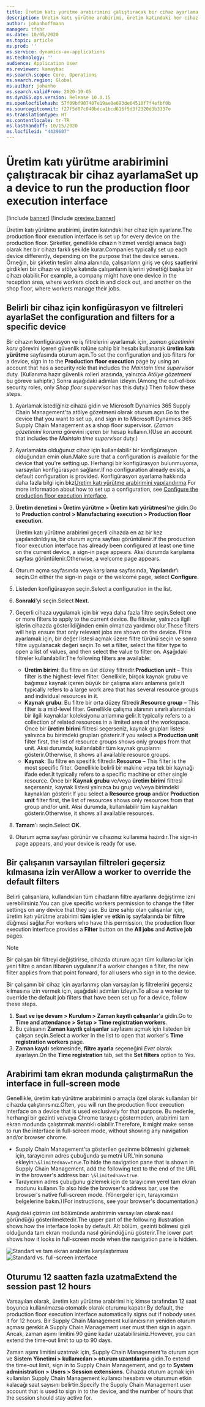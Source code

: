 ```yaml
---
title: Üretim katı yürütme arabirimini çalıştıracak bir cihaz ayarlama
description: Üretim katı yürütme arabirimi, üretim katındaki her cihaz için ayarlanır. Şirketler, genellikle cihazın hizmet verdiği amaca bağlı olarak her bir cihazı farklı şekilde kurar. Örneğin, bir şirketin teslim alma alanında, çalışanların giriş ve çıkış saatlerini girdikleri bir cihazı ve atölye katında çalışanların işlerini yönettiği başka bir cihazı olabilir.
author: johanhoffmann
manager: tfehr
ms.date: 10/05/2020
ms.topic: article
ms.prod: ''
ms.service: dynamics-ax-applications
ms.technology: ''
audience: Application User
ms.reviewer: kamaybac
ms.search.scope: Core, Operations
ms.search.region: Global
ms.author: johanho
ms.search.validFrom: 2020-10-05
ms.dyn365.ops.version: Release 10.0.15
ms.openlocfilehash: 57f09bf907407e19ae0e693de64510f7f4efbf0b
ms.sourcegitcommit: f27f5d07c040bdca1bcd616f5d3f2320d3b3337e
ms.translationtype: HT
ms.contentlocale: tr-TR
ms.lasthandoff: 10/15/2020
ms.locfileid: "4439607"
---
```

# <a name="set-up-a-device-to-run-the-production-floor-execution-interface"></a><span data-ttu-id="dfbd7-105">Üretim katı yürütme arabirimini çalıştıracak bir cihaz ayarlama</span><span class="sxs-lookup"><span data-stu-id="dfbd7-105">Set up a device to run the production floor execution interface</span></span>

[!include [banner](../includes/banner.md)]
[!include [preview banner](../includes/preview-banner.md)]

<span data-ttu-id="dfbd7-106">Üretim katı yürütme arabirimi, üretim katındaki her cihaz için ayarlanır.</span><span class="sxs-lookup"><span data-stu-id="dfbd7-106">The production floor execution interface is set up for every device on the production floor.</span></span> <span data-ttu-id="dfbd7-107">Şirketler, genellikle cihazın hizmet verdiği amaca bağlı olarak her bir cihazı farklı şekilde kurar.</span><span class="sxs-lookup"><span data-stu-id="dfbd7-107">Companies typically set up each device differently, depending on the purpose that the device serves.</span></span> <span data-ttu-id="dfbd7-108">Örneğin, bir şirketin teslim alma alanında, çalışanların giriş ve çıkış saatlerini girdikleri bir cihazı ve atölye katında çalışanların işlerini yönettiği başka bir cihazı olabilir.</span><span class="sxs-lookup"><span data-stu-id="dfbd7-108">For example, a company might have one device in the reception area, where workers clock in and clock out, and another on the shop floor, where workers manage their jobs.</span></span>

## <a name="set-the-configuration-and-filters-for-a-specific-device"></a><span data-ttu-id="dfbd7-109">Belirli bir cihaz için konfigürasyon ve filtreleri ayarla</span><span class="sxs-lookup"><span data-stu-id="dfbd7-109">Set the configuration and filters for a specific device</span></span>

<span data-ttu-id="dfbd7-110">Bir cihazın konfigürasyon ve iş filtrelerini ayarlamak için, *zaman gözetimini koru* görevini içeren güvenlik rolüne sahip bir hesabı kullanarak **üretim katı yürütme** sayfasında oturum açın.</span><span class="sxs-lookup"><span data-stu-id="dfbd7-110">To set the configuration and job filters for a device, sign in to the **Production floor execution** page by using an account that has a security role that includes the *Maintain time supervisor* duty.</span></span> <span data-ttu-id="dfbd7-111">(Kullanıma hazır güvenlik rolleri arasında, yalnızca *Atölye gözetmeni* bu göreve sahiptir.) Sonra aşağıdaki adımları izleyin.</span><span class="sxs-lookup"><span data-stu-id="dfbd7-111">(Among the out-of-box security roles, only *Shop floor supervisor* has this duty.) Then follow these steps.</span></span>

1. <span data-ttu-id="dfbd7-112">Ayarlamak istediğiniz cihaza gidin ve Microsoft Dynamics 365 Supply Chain Management'ta atölye gözetmeni olarak oturum açın.</span><span class="sxs-lookup"><span data-stu-id="dfbd7-112">Go to the device that you want to set up, and sign in to Microsoft Dynamics 365 Supply Chain Management as a shop floor supervisor.</span></span> <span data-ttu-id="dfbd7-113">(*Zaman gözetimini koruma* görevini içeren bir hesap kullanın.)</span><span class="sxs-lookup"><span data-stu-id="dfbd7-113">(Use an account that includes the *Maintain time supervisor* duty.)</span></span>
1. <span data-ttu-id="dfbd7-114">Ayarlamakta olduğunuz cihaz için kullanılabilir bir konfigürasyon olduğundan emin olun.</span><span class="sxs-lookup"><span data-stu-id="dfbd7-114">Make sure that a configuration is available for the device that you're setting up.</span></span> <span data-ttu-id="dfbd7-115">Herhangi bir konfigürasyon bulunmuyorsa, varsayılan konfigürasyon sağlanır.</span><span class="sxs-lookup"><span data-stu-id="dfbd7-115">If no configuration already exists, a default configuration is provided.</span></span> <span data-ttu-id="dfbd7-116">Konfigürasyon ayarlama hakkında daha fazla bilgi için bkz[Üretim katı yürütme arabirimini yapılandırma](production-floor-execution-configure.md).</span><span class="sxs-lookup"><span data-stu-id="dfbd7-116">For more information about how to set up a configuration, see [Configure the production floor execution interface](production-floor-execution-configure.md).</span></span>
1. <span data-ttu-id="dfbd7-117">**Üretim denetimi \> Üretim yürütme \> Üretim katı yürütmesi**'ne gidin.</span><span class="sxs-lookup"><span data-stu-id="dfbd7-117">Go to **Production control \> Manufacturing execution \> Production floor execution**.</span></span>

    <span data-ttu-id="dfbd7-118">Üretim katı yürütme arabirimi geçerli cihazda en az bir kez yapılandırıldıysa, bir oturum açma sayfası görüntülenir.</span><span class="sxs-lookup"><span data-stu-id="dfbd7-118">If the production floor execution interface has already been configured at least one time on the current device, a sign-in page appears.</span></span> <span data-ttu-id="dfbd7-119">Aksi durumda karşılama sayfası görüntülenir.</span><span class="sxs-lookup"><span data-stu-id="dfbd7-119">Otherwise, a welcome page appears.</span></span>

1. <span data-ttu-id="dfbd7-120">Oturum açma sayfasında veya karşılama sayfasında, **Yapılandır**'ı seçin.</span><span class="sxs-lookup"><span data-stu-id="dfbd7-120">On either the sign-in page or the welcome page, select **Configure**.</span></span>
1. <span data-ttu-id="dfbd7-121">Listeden konfigürasyon seçin.</span><span class="sxs-lookup"><span data-stu-id="dfbd7-121">Select a configuration in the list.</span></span>
1. <span data-ttu-id="dfbd7-122">**Sonraki**'yi seçin.</span><span class="sxs-lookup"><span data-stu-id="dfbd7-122">Select **Next**.</span></span>
1. <span data-ttu-id="dfbd7-123">Geçerli cihaza uygulamak için bir veya daha fazla filtre seçin.</span><span class="sxs-lookup"><span data-stu-id="dfbd7-123">Select one or more filters to apply to the current device.</span></span> <span data-ttu-id="dfbd7-124">Bu filtreler, yalnızca ilgili işlerin cihazda gösterildiğinden emin olmanıza yardımcı olur.</span><span class="sxs-lookup"><span data-stu-id="dfbd7-124">These filters will help ensure that only relevant jobs are shown on the device.</span></span> <span data-ttu-id="dfbd7-125">Filtre ayarlamak için, bir değer listesi açmak üzere filtre türünü seçin ve sonra filtre uygulanacak değeri seçin.</span><span class="sxs-lookup"><span data-stu-id="dfbd7-125">To set a filter, select the filter type to open a list of values, and then select the value to filter on.</span></span> <span data-ttu-id="dfbd7-126">Aşağıdaki filtreler kullanılabilir:</span><span class="sxs-lookup"><span data-stu-id="dfbd7-126">The following filters are available:</span></span>

    - <span data-ttu-id="dfbd7-127">**Üretim birimi**: Bu filtre en üst düzey filtredir.</span><span class="sxs-lookup"><span data-stu-id="dfbd7-127">**Production unit** – This filter is the highest-level filter.</span></span> <span data-ttu-id="dfbd7-128">Genellikle, birçok kaynak grubu ve bağımsız kaynak içeren büyük bir çalışma alanı anlamına gelir.</span><span class="sxs-lookup"><span data-stu-id="dfbd7-128">It typically refers to a large work area that has several resource groups and individual resources in it.</span></span>
    - <span data-ttu-id="dfbd7-129">**Kaynak grubu**: Bu filtre bir orta düzey filtredir.</span><span class="sxs-lookup"><span data-stu-id="dfbd7-129">**Resource group** – This filter is a mid-level filter.</span></span> <span data-ttu-id="dfbd7-130">Genellikle çalışma alanının sınırlı alanındaki bir ilgili kaynaklar koleksiyonu anlamına gelir.</span><span class="sxs-lookup"><span data-stu-id="dfbd7-130">It typically refers to a collection of related resources in a limited area of the workspace.</span></span> <span data-ttu-id="dfbd7-131">Önce bir **üretim birimi** filtresi seçerseniz, kaynak grupları listesi yalnızca bu birimdeki grupları gösterir.</span><span class="sxs-lookup"><span data-stu-id="dfbd7-131">If you select a **Production unit** filter first, the list of resource groups shows only groups from that unit.</span></span> <span data-ttu-id="dfbd7-132">Aksi durumda, kullanılabilir tüm kaynak gruplarını gösterir.</span><span class="sxs-lookup"><span data-stu-id="dfbd7-132">Otherwise, it shows all available resource groups.</span></span>
    - <span data-ttu-id="dfbd7-133">**Kaynak**: Bu filtre en spesifik filtredir.</span><span class="sxs-lookup"><span data-stu-id="dfbd7-133">**Resource** – This filter is the most specific filter.</span></span> <span data-ttu-id="dfbd7-134">Genellikle belirli bir makine veya tek bir kaynağı ifade eder.</span><span class="sxs-lookup"><span data-stu-id="dfbd7-134">It typically refers to a specific machine or other single resource.</span></span> <span data-ttu-id="dfbd7-135">Önce bir **Kaynak grubu** ve/veya **üretim birimi** filtresi seçerseniz, kaynak listesi yalnızca bu grup ve/veya birimdeki kaynakları gösterir.</span><span class="sxs-lookup"><span data-stu-id="dfbd7-135">If you select a **Resource group** and/or **Production unit** filter first, the list of resources shows only resources from that group and/or unit.</span></span> <span data-ttu-id="dfbd7-136">Aksi durumda, kullanılabilir tüm kaynakları gösterir.</span><span class="sxs-lookup"><span data-stu-id="dfbd7-136">Otherwise, it shows all available resources.</span></span>

1. <span data-ttu-id="dfbd7-137">**Tamam**'ı seçin.</span><span class="sxs-lookup"><span data-stu-id="dfbd7-137">Select **OK**.</span></span>
1. <span data-ttu-id="dfbd7-138">Oturum açma sayfası görünür ve cihazınız kullanıma hazırdır.</span><span class="sxs-lookup"><span data-stu-id="dfbd7-138">The sign-in page appears, and your device is ready for use.</span></span>

## <a name="allow-a-worker-to-override-the-default-filters"></a><span data-ttu-id="dfbd7-139">Bir çalışanın varsayılan filtreleri geçersiz kılmasına izin ver</span><span class="sxs-lookup"><span data-stu-id="dfbd7-139">Allow a worker to override the default filters</span></span>

<span data-ttu-id="dfbd7-140">Belirli çalışanlara, kullandıkları tüm cihazların filtre ayarlarını değiştirme izni verebilirsiniz.</span><span class="sxs-lookup"><span data-stu-id="dfbd7-140">You can give specific workers permission to change the filter settings on any device that they use.</span></span> <span data-ttu-id="dfbd7-141">Bu izne sahip olan çalışanlar için, üretim katı yürütme arabirimi **tüm işler** ve **etkin iş** sayfalarında bir **filtre** düğmesi sağlar.</span><span class="sxs-lookup"><span data-stu-id="dfbd7-141">For workers who have this permission, the production floor execution interface provides a **Filter** button on the **All jobs** and **Active job** pages.</span></span>

> [!NOTE]
> <span data-ttu-id="dfbd7-142">Bir çalışan bir filtreyi değiştirirse, cihazda oturum açan tüm kullanıcılar için yeni filtre o andan itibaren uygulanır.</span><span class="sxs-lookup"><span data-stu-id="dfbd7-142">If a worker changes a filter, the new filter applies from that point forward, for all users who sign in to the device.</span></span>

<span data-ttu-id="dfbd7-143">Bir çalışanın bir cihaz için ayarlanmış olan varsayılan iş filtrelerini geçersiz kılmasına izin vermek için, aşağıdaki adımları izleyin.</span><span class="sxs-lookup"><span data-stu-id="dfbd7-143">To allow a worker to override the default job filters that have been set up for a device, follow these steps.</span></span>

1. <span data-ttu-id="dfbd7-144">**Saat ve işe devam \> Kurulum \> Zaman kayıtlı çalışanlar**'a gidin.</span><span class="sxs-lookup"><span data-stu-id="dfbd7-144">Go to **Time and attendance \> Setup \> Time registration workers**.</span></span>
1. <span data-ttu-id="dfbd7-145">Bu çalışanın **Zaman kayıtlı çalışanlar** sayfasını açmak için listeden bir çalışan seçin.</span><span class="sxs-lookup"><span data-stu-id="dfbd7-145">Select a worker in the list to open that worker's **Time registration workers** page.</span></span>
1. <span data-ttu-id="dfbd7-146">**Zaman kaydı** sekmesinde, **filtre ayarla** seçeneğini *Evet* olarak ayarlayın.</span><span class="sxs-lookup"><span data-stu-id="dfbd7-146">On the **Time registration** tab, set the **Set filters** option to *Yes*.</span></span>

## <a name="run-the-interface-in-full-screen-mode"></a><span data-ttu-id="dfbd7-147">Arabirimi tam ekran modunda çalıştırma</span><span class="sxs-lookup"><span data-stu-id="dfbd7-147">Run the interface in full-screen mode</span></span>

<span data-ttu-id="dfbd7-148">Genellikle, üretim katı yürütme arabirimini o amaçla özel olarak kullanılan bir cihazda çalıştırırsınız.</span><span class="sxs-lookup"><span data-stu-id="dfbd7-148">Often, you will run the production floor execution interface on a device that is used exclusively for that purpose.</span></span> <span data-ttu-id="dfbd7-149">Bu nedenle, herhangi bir gezinti ve/veya Chrome tarayıcı göstermeden, arabirimi tam ekran modunda çalıştırmak mantıklı olabilir.</span><span class="sxs-lookup"><span data-stu-id="dfbd7-149">Therefore, it might make sense to run the interface in full-screen mode, without showing any navigation and/or browser chrome.</span></span>

- <span data-ttu-id="dfbd7-150">Supply Chain Management'ta gösterilen gezinme bölmesini gizlemek için, tarayıcının adres çubuğunda şu metni URL'nin sonuna ekleyin:`\&limitednav=true`.</span><span class="sxs-lookup"><span data-stu-id="dfbd7-150">To hide the navigation pane that is shown in Supply Chain Management, add the following text to the end of the URL in the browser's address bar: `\&limitednav=true`.</span></span>
- <span data-ttu-id="dfbd7-151">Tarayıcının adres çubuğunu gizlemek için de tarayıcının yerel tam ekran modunu kullanın.</span><span class="sxs-lookup"><span data-stu-id="dfbd7-151">To also hide the browser's address bar, use the browser's native full-screen mode.</span></span> <span data-ttu-id="dfbd7-152">(Yönergeler için, tarayıcınızın belgelerine bakın.)</span><span class="sxs-lookup"><span data-stu-id="dfbd7-152">(For instructions, see your browser's documentation.)</span></span>

<span data-ttu-id="dfbd7-153">Aşağıdaki çizimin üst bölümünde arabirimin varsayılan olarak nasıl göründüğü gösterilmektedir.</span><span class="sxs-lookup"><span data-stu-id="dfbd7-153">The upper part of the following illustration shows how the interface looks by default.</span></span> <span data-ttu-id="dfbd7-154">Alt bölüm, gezinti bölmesi gizli olduğunda tam ekran modunda nasıl göründüğünü gösterir.</span><span class="sxs-lookup"><span data-stu-id="dfbd7-154">The lower part shows how it looks in full-screen mode when the navigation pane is hidden.</span></span>

<span data-ttu-id="dfbd7-155">![Standart ve tam ekran arabirim karşılaştırması](media/pfei-full-screen.png "Standart ve tam ekran arabirim karşılaştırması")</span><span class="sxs-lookup"><span data-stu-id="dfbd7-155">![Standard vs. full-screen interface](media/pfei-full-screen.png "Standard vs. full-screen interface")</span></span>

## <a name="extend-the-session-past-12-hours"></a><span data-ttu-id="dfbd7-156">Oturumu 12 saatten fazla uzatma</span><span class="sxs-lookup"><span data-stu-id="dfbd7-156">Extend the session past 12 hours</span></span>

<span data-ttu-id="dfbd7-157">Varsayılan olarak, üretim katı yürütme arabirimi hiç kimse tarafından 12 saat boyunca kullanılmazsa otomatik olarak oturumu kapatır.</span><span class="sxs-lookup"><span data-stu-id="dfbd7-157">By default, the production floor execution interface automatically signs out if nobody uses it for 12 hours.</span></span> <span data-ttu-id="dfbd7-158">Bir Supply Chain Management kullanıcısının yeniden oturum açması gerekir.</span><span class="sxs-lookup"><span data-stu-id="dfbd7-158">A Supply Chain Management user must then sign in again.</span></span> <span data-ttu-id="dfbd7-159">Ancak, zaman aşımı limitini 90 güne kadar uzatabilirsiniz.</span><span class="sxs-lookup"><span data-stu-id="dfbd7-159">However, you can extend the time-out limit to up to 90 days.</span></span>

<span data-ttu-id="dfbd7-160">Zaman aşımı limitini uzatmak için, Supply Chain Management'ta oturum açın ve **Sistem Yönetimi \> kullanıcıları \> oturum uzantılarına** gidin.</span><span class="sxs-lookup"><span data-stu-id="dfbd7-160">To extend the time-out limit, sign in to Supply Chain Management, and go to **System administration \> Users \> Session extensions**.</span></span> <span data-ttu-id="dfbd7-161">Cihazda oturum açmak için kullanılan Supply Chain Management kullanıcı hesabını ve oturumun etkin kalacağı saat sayısını belirtin.</span><span class="sxs-lookup"><span data-stu-id="dfbd7-161">Specify the Supply Chain Management user account that is used to sign in to the device, and the number of hours that the session should stay active for.</span></span>
